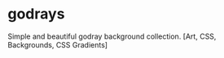 # godrays
Simple and beautiful godray background collection. [Art, CSS, Backgrounds, CSS Gradients]
